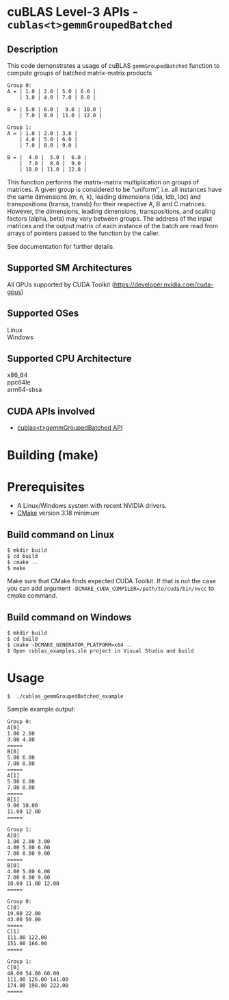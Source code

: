 # cuBLAS Level-3 APIs - `cublas<t>gemmGroupedBatched`

## Description

This code demonstrates a usage of cuBLAS `gemmGroupedBatched` function to compute groups of batched matrix-matrix products

```
Group 0:
A = | 1.0 | 2.0 | 5.0 | 6.0 |
    | 3.0 | 4.0 | 7.0 | 8.0 |

B = | 5.0 | 6.0 |  9.0 | 10.0 |
    | 7.0 | 8.0 | 11.0 | 12.0 |

Group 1:
A = | 1.0 | 2.0 | 3.0 |
    | 4.0 | 5.0 | 6.0 |
    | 7.0 | 8.0 | 9.0 |

B = |  4.0 |  5.0 |  6.0 |
    |  7.0 |  8.0 |  9.0 |
    | 10.0 | 11.0 | 12.0 |
```

This function performs the matrix-matrix multiplication on groups of matrices. A given group is considered to be “uniform”, i.e. all instances have the same dimensions (m, n, k), leading dimensions (lda, ldb, ldc) and transpositions (transa, transb) for their respective A, B and C matrices. However, the dimensions, leading dimensions, transpositions, and scaling factors (alpha, beta) may vary between groups. The address of the input matrices and the output matrix of each instance of the batch are read from arrays of pointers passed to the function by the caller.

See documentation for further details.

## Supported SM Architectures

All GPUs supported by CUDA Toolkit (https://developer.nvidia.com/cuda-gpus)  

## Supported OSes

Linux  
Windows

## Supported CPU Architecture

x86_64  
ppc64le  
arm64-sbsa

## CUDA APIs involved
- [cublas\<t>gemmGroupedBatched API](https://docs.nvidia.com/cuda/cublas/index.html#cublas-t-gemmgroupedbatched)

# Building (make)

# Prerequisites
- A Linux/Windows system with recent NVIDIA drivers.
- [CMake](https://cmake.org/download) version 3.18 minimum

## Build command on Linux
```
$ mkdir build
$ cd build
$ cmake ..
$ make
```
Make sure that CMake finds expected CUDA Toolkit. If that is not the case you can add argument `-DCMAKE_CUDA_COMPILER=/path/to/cuda/bin/nvcc` to cmake command.

## Build command on Windows
```
$ mkdir build
$ cd build
$ cmake -DCMAKE_GENERATOR_PLATFORM=x64 ..
$ Open cublas_examples.sln project in Visual Studio and build
```

# Usage
```
$  ./cublas_gemmGroupedBatched_example
```

Sample example output:

```
Group 0:
A[0]
1.00 2.00
3.00 4.00
=====
B[0]
5.00 6.00
7.00 8.00
=====
A[1]
5.00 6.00
7.00 8.00
=====
B[1]
9.00 10.00
11.00 12.00
=====

Group 1:
A[0]
1.00 2.00 3.00
4.00 5.00 6.00
7.00 8.00 9.00
=====
B[0]
4.00 5.00 6.00
7.00 8.00 9.00
10.00 11.00 12.00
=====

Group 0:
C[0]
19.00 22.00
43.00 50.00
=====
C[1]
111.00 122.00
151.00 166.00
=====

Group 1:
C[0]
48.00 54.00 60.00
111.00 126.00 141.00
174.00 198.00 222.00
=====
```
